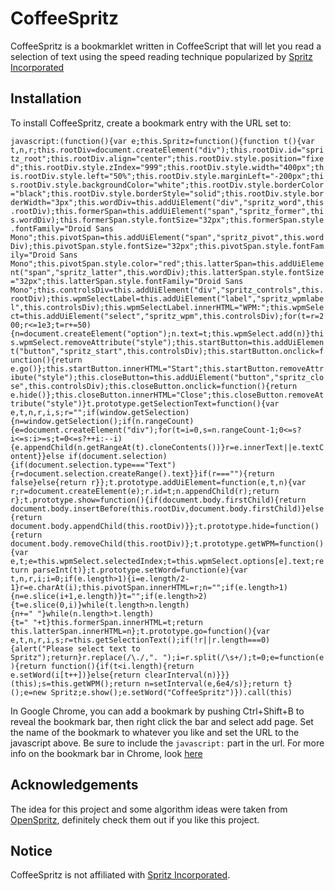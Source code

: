 # CoffeeSpritz

CoffeeSpritz is a bookmarklet written in CoffeeScript that will let you read a selection of text using the speed reading technique popularized by [Spritz Incorporated](http://www.spritzinc.com/)

## Installation

To install CoffeeSpritz, create a bookmark entry with the URL set to:

`javascript:(function(){var e;this.Spritz=function(){function t(){var t,n,r;this.rootDiv=document.createElement("div");this.rootDiv.id="spritz_root";this.rootDiv.align="center";this.rootDiv.style.position="fixed";this.rootDiv.style.zIndex="999";this.rootDiv.style.width="400px";this.rootDiv.style.left="50%";this.rootDiv.style.marginLeft="-200px";this.rootDiv.style.backgroundColor="white";this.rootDiv.style.borderColor="black";this.rootDiv.style.borderStyle="solid";this.rootDiv.style.borderWidth="3px";this.wordDiv=this.addUiElement("div","spritz_word",this.rootDiv);this.formerSpan=this.addUiElement("span","spritz_former",this.wordDiv);this.formerSpan.style.fontSize="32px";this.formerSpan.style.fontFamily="Droid Sans Mono";this.pivotSpan=this.addUiElement("span","spritz_pivot",this.wordDiv);this.pivotSpan.style.fontSize="32px";this.pivotSpan.style.fontFamily="Droid Sans Mono";this.pivotSpan.style.color="red";this.latterSpan=this.addUiElement("span","spritz_latter",this.wordDiv);this.latterSpan.style.fontSize="32px";this.latterSpan.style.fontFamily="Droid Sans Mono";this.controlsDiv=this.addUiElement("div","spritz_controls",this.rootDiv);this.wpmSelectLabel=this.addUiElement("label","spritz_wpmlabel",this.controlsDiv);this.wpmSelectLabel.innerHTML="WPM:";this.wpmSelect=this.addUiElement("select","spritz_wpm",this.controlsDiv);for(t=r=200;r<=1e3;t=r+=50){n=document.createElement("option");n.text=t;this.wpmSelect.add(n)}this.wpmSelect.removeAttribute("style");this.startButton=this.addUiElement("button","spritz_start",this.controlsDiv);this.startButton.onclick=function(){return e.go()};this.startButton.innerHTML="Start";this.startButton.removeAttribute("style");this.closeButton=this.addUiElement("button","spritz_close",this.controlsDiv);this.closeButton.onclick=function(){return e.hide()};this.closeButton.innerHTML="Close";this.closeButton.removeAttribute("style")}t.prototype.getSelectionText=function(){var e,t,n,r,i,s;r="";if(window.getSelection){n=window.getSelection();if(n.rangeCount){e=document.createElement("div");for(t=i=0,s=n.rangeCount-1;0<=s?i<=s:i>=s;t=0<=s?++i:--i){e.appendChild(n.getRangeAt(t).cloneContents())}r=e.innerText||e.textContent}}else if(document.selection){if(document.selection.type==="Text"){r=document.selection.createRange().text}}if(r===""){return false}else{return r}};t.prototype.addUiElement=function(e,t,n){var r;r=document.createElement(e);r.id=t;n.appendChild(r);return r};t.prototype.show=function(){if(document.body.firstChild){return document.body.insertBefore(this.rootDiv,document.body.firstChild)}else{return document.body.appendChild(this.rootDiv)}};t.prototype.hide=function(){return document.body.removeChild(this.rootDiv)};t.prototype.getWPM=function(){var e,t;e=this.wpmSelect.selectedIndex;t=this.wpmSelect.options[e].text;return parseInt(t)};t.prototype.setWord=function(e){var t,n,r,i;i=0;if(e.length>1){i=e.length/2-1}r=e.charAt(i);this.pivotSpan.innerHTML=r;n="";if(e.length>1){n=e.slice(i+1,e.length)}t="";if(e.length>2){t=e.slice(0,i)}while(t.length>n.length){n+=" "}while(n.length>t.length){t=" "+t}this.formerSpan.innerHTML=t;return this.latterSpan.innerHTML=n};t.prototype.go=function(){var e,t,n,r,i,s;r=this.getSelectionText();if(!r||r.length===0){alert("Please select text to Spritz");return}r.replace(/\./,". ");i=r.split(/\s+/);t=0;e=function(e){return function(){if(t<i.length){return e.setWord(i[t++])}else{return clearInterval(n)}}}(this);s=this.getWPM();return n=setInterval(e,6e4/s)};return t}();e=new Spritz;e.show();e.setWord("CoffeeSpritz")}).call(this)`

In Google Chrome, you can add a bookmark by pushing Ctrl+Shift+B to reveal the bookmark bar, then right click the bar and select add page. Set the name of the bookmark to whatever you like and set the URL to the javascript above. Be sure to include the `javascript:` part in the url. For more info on the bookmark bar in Chrome, look [here](https://support.google.com/chrome/answer/95745?hl=en)

## Acknowledgements

The idea for this project and some algorithm ideas were taken from [OpenSpritz](https://github.com/Miserlou/OpenSpritz), definitely check them out if you like this project.

## Notice

CoffeeSpritz is not affiliated with [Spritz Incorporated](http://www.spritzinc.com/).
